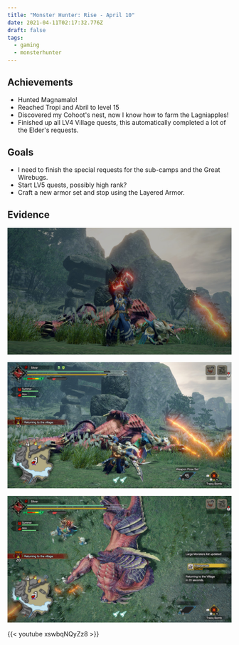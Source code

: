```yaml
---
title: "Monster Hunter: Rise - April 10"
date: 2021-04-11T02:17:32.776Z
draft: false
tags:
  - gaming
  - monsterhunter
---
```

## Achievements

* Hunted Magnamalo!
* Reached Tropi and Abril to level 15
* Discovered my Cohoot's nest, now I know how to farm the Lagniapples!
* Finished up all LV4 Village quests, this automatically completed a lot of the Elder's requests.

## Goals

* I need to finish the special requests for the sub-camps and the Great Wirebugs.
* Start LV5 quests, possibly high rank?
* Craft a new armor set and stop using the Layered Armor.

## Evidence

![](img_6552.jpg)

![](img_6553.jpg)

![](img_6554.jpg)

{{< youtube xswbqNQyZz8 >}}
